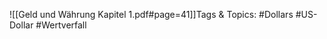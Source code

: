 
![[Geld und Währung Kapitel 1.pdf#page=41]]Tags & Topics:
   #Dollars
   #US-Dollar
   #Wertverfall